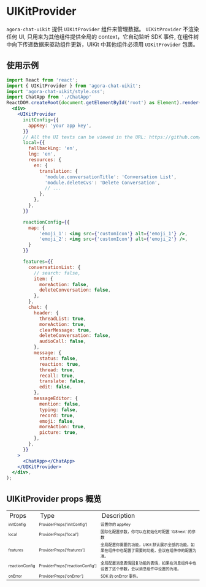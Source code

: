 # UIKitProvider

`agora-chat-uikit` 提供 `UIKitProvider` 组件来管理数据。 `UIKitProvider` 不渲染任何 UI, 只用来为其他组件提供全局的 context，它自动监听 SDK 事件, 在组件树中向下传递数据来驱动组件更新，UIKit 中其他组件必须用 `UIKitProvider` 包裹。

## 使用示例

```jsx
import React from 'react';
import { UIKitProvider } from 'agora-chat-uikit';
import 'agora-chat-uikit/style.css';
import ChatApp from './ChatApp'
ReactDOM.createRoot(document.getElementById('root') as Element).render(
  <div>
    <UIKitProvider
      initConfig={{
        appKey: 'your app key',
      }}
      // All the UI texts can be viewed in the URL: https://github.com/easemob/Easemob-UIKit-web/tree/dev/local
      local={{
        fallbackLng: 'en',
        lng: 'en',
        resources: {
          en: {
            translation: {
              'module.conversationTitle': 'Conversation List',
              'module.deleteCvs': 'Delete Conversation',
              // ...
            },
          },
        },
      }}

      reactionConfig={{
        map: {
            'emoji_1': <img src={'customIcon'} alt={'emoji_1'} />,
            'emoji_2': <img src={'customIcon'} alt={'emoji_2'} />,
        }
      }}

      features={{
        conversationList: {
          // search: false,
          item: {
            moreAction: false,
            deleteConversation: false,
          },
        },
        chat: {
          header: {
            threadList: true,
            moreAction: true,
            clearMessage: true,
            deleteConversation: false,
            audioCall: false,
          },
          message: {
            status: false,
            reaction: true,
            thread: true,
            recall: true,
            translate: false,
            edit: false,
          },
          messageEditor: {
            mention: false,
            typing: false,
            record: true,
            emoji: false,
            moreAction: true,
            picture: true,
          },
        },
      }}
    >
      <ChatApp></ChatApp>
    </UIKitProvider>
  </div>,
);
```

## UIKitProvider props 概览

<table>
    <tr>
        <td>Props</td>
        <td>Type</td>
        <td>Description</td>
    </tr>
    <tr>
      <td style=font-size:10px>
        initConfig
      </td>
      <td style=font-size:10px>
        ProviderProps['initConfig']
      </td>
	  <td style=font-size:10px>设置你的 appKey</td>
      </tr>
	   <tr>
	   <td style=font-size:10px>
       local
        </td>
        <td style=font-size:10px>
       ProviderProps['local']
        </td>
	   <td style=font-size:10px>国际化配置参数，你可以在初始化时配置 `i18next` 的参数</td>
	   </tr>
        <tr>
	   <td style=font-size:10px>
       features
        </td>
        <td style=font-size:10px>
       ProviderProps['features']
        </td>
	   <td style=font-size:10px>全局配置你需要的功能，UIKit 默认展示全部的功能。如果在组件中也配置了需要的功能，会议在组件中的配置为准。</td>
	   </tr>
        <tr>
	   <td style=font-size:10px>
       reactionConfig
        </td>
        <td style=font-size:10px>
       ProviderProps['reactionConfig']
        </td>
	   <td style=font-size:10px>全局配置消息表情回复功能的表情，如果在消息组件中也设置了这个参数，会以消息组件中设置的为准。</td>
	   </tr>
       <tr>
	   <td style=font-size:10px>
       onError
        </td>
        <td style=font-size:10px>
       ProviderProps['onError']
        </td>
	   <td style=font-size:10px>SDK 的 onError 事件。</td>
	   </tr>
       
</table>
